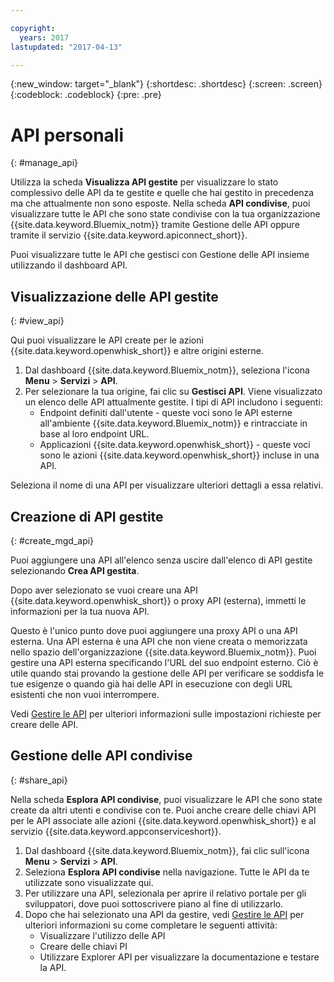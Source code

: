 ```yaml
---

copyright:
  years: 2017
lastupdated: "2017-04-13"

---
```



{:new_window: target="_blank"}
{:shortdesc: .shortdesc}
{:screen: .screen}
{:codeblock: .codeblock}
{:pre: .pre}

# API personali
{: #manage_api}

Utilizza la scheda **Visualizza API gestite** per visualizzare lo stato complessivo delle API da te gestite e quelle che hai gestito in precedenza ma che attualmente non sono esposte. Nella scheda **API condivise**, puoi visualizzare tutte le API che sono state condivise con la tua organizzazione {{site.data.keyword.Bluemix_notm}} tramite Gestione delle API oppure tramite il servizio {{site.data.keyword.apiconnect_short}}.

Puoi visualizzare tutte le API che gestisci con Gestione delle API insieme utilizzando il dashboard API. 

## Visualizzazione delle API gestite
{: #view_api}

Qui puoi visualizzare le API create per le azioni {{site.data.keyword.openwhisk_short}} e altre origini esterne.

1. Dal dashboard {{site.data.keyword.Bluemix_notm}}, seleziona l'icona **Menu** > **Servizi** > **API**.
2. Per selezionare la tua origine, fai clic su **Gestisci API**. Viene visualizzato un elenco delle API attualmente gestite. I tipi di API includono i seguenti:
    * Endpoint definiti dall'utente - queste voci sono le API esterne all'ambiente {{site.data.keyword.Bluemix_notm}} e rintracciate in base al loro endpoint URL. 
    * Applicazioni {{site.data.keyword.openwhisk_short}} - queste voci sono le azioni {{site.data.keyword.openwhisk_short}} incluse in una API.

Seleziona il nome di una API per visualizzare ulteriori dettagli a essa relativi.

## Creazione di API gestite
{: #create_mgd_api}

Puoi aggiungere una API all'elenco senza uscire dall'elenco di API gestite selezionando **Crea API gestita**.

Dopo aver selezionato se vuoi creare una API {{site.data.keyword.openwhisk_short}} o proxy API (esterna), immetti le informazioni per la tua nuova API.  

Questo è l'unico punto dove puoi aggiungere una proxy API o una API esterna. Una API esterna è una API che non viene creata o memorizzata nello spazio dell'organizzazione {{site.data.keyword.Bluemix_notm}}. Puoi gestire una API esterna specificando l'URL del suo endpoint esterno. Ciò è utile quando stai provando la gestione delle API per verificare se soddisfa le tue esigenze o quando già hai delle API in esecuzione con degli URL esistenti che non vuoi interrompere. 

Vedi [Gestire le API](manage_apis.html) per ulteriori informazioni sulle impostazioni richieste per creare delle API.

## Gestione delle API condivise
{: #share_api}

Nella scheda **Esplora API condivise**, puoi visualizzare le API che sono state create da altri utenti e condivise con te. Puoi anche creare delle chiavi API per le API associate alle azioni {{site.data.keyword.openwhisk_short}} e al servizio {{site.data.keyword.appconserviceshort}}.

1. Dal dashboard {{site.data.keyword.Bluemix_notm}}, fai clic sull'icona **Menu** > **Servizi** > **API**.
2. Seleziona **Esplora API condivise** nella navigazione. Tutte le API da te utilizzate sono visualizzate qui.
3. Per utilizzare una API, selezionala per aprire il relativo portale per gli sviluppatori, dove puoi sottoscrivere piano al fine di utilizzarlo. 
4. Dopo che hai selezionato una API da gestire, vedi [Gestire le API](manage_apis.html) per ulteriori informazioni su come completare le seguenti attività: 
    * Visualizzare l'utilizzo delle API
    * Creare delle chiavi PI
    * Utilizzare Explorer API per visualizzare la documentazione e testare la API.
